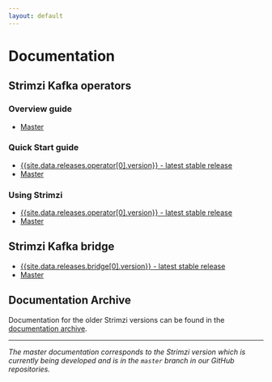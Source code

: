 ```yaml
---
layout: default
---
```


# Documentation

## Strimzi Kafka operators

### Overview guide

* [Master](/docs/overview/master/)

### Quick Start guide

* [{{site.data.releases.operator[0].version}} - latest stable release](/docs/quickstart/latest/)
* [Master](/docs/quickstart/master/)

### Using Strimzi

* [{{site.data.releases.operator[0].version}} - latest stable release](/docs/latest/)
* [Master](/docs/master/)

## Strimzi Kafka bridge

* [{{site.data.releases.bridge[0].version}} - latest stable release](/docs/bridge/latest/)
* [Master](/docs/bridge/master/)

## Documentation Archive

Documentation for the older Strimzi versions can be found in the [documentation archive](/documentation/archive).

-----

_The master documentation corresponds to the Strimzi version which is currently being developed and is in the `master` branch in our GitHub repositories._